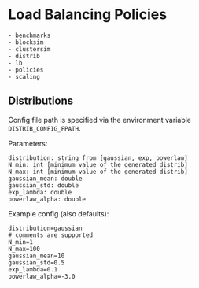 # Load Balancing Policies

```
- benchmarks
- blocksim
- clustersim
- distrib
- lb
- policies
- scaling
```

## Distributions

Config file path is specified via the environment variable `DISTRIB_CONFIG_FPATH`.

Parameters:

```
distribution: string from [gaussian, exp, powerlaw]
N_min: int [minimum value of the generated distrib]
N_max: int [minimum value of the generated distrib]
gaussian_mean: double
gaussian_std: double
exp_lambda: double
powerlaw_alpha: double
```

Example config (also defaults):

```
distribution=gaussian
# comments are supported
N_min=1
N_max=100
gaussian_mean=10
gaussian_std=0.5
exp_lambda=0.1
powerlaw_alpha=-3.0
```
